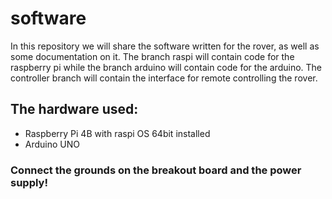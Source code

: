 # software

In this repository we will share the software written for the rover, as well as some documentation on it. The branch raspi will contain code for the raspberry pi while the branch arduino will contain code for the arduino. The controller branch will contain the interface for remote controlling the rover.

## The hardware used:
* Raspberry Pi 4B with raspi OS 64bit installed
* Arduino UNO

### Connect the grounds on the breakout board and the power supply!

